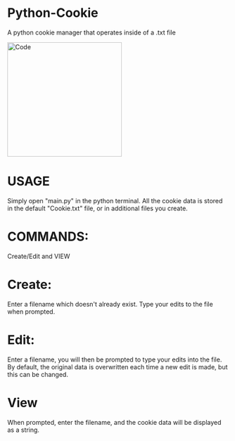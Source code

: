 # Python-Cookie
A python cookie manager that operates inside of a .txt file

<img width="260" alt="Code" src="https://github.com/SimpleOfficeTools/Python-Cookie/assets/105302631/a7b2b9d5-0dcb-4afb-81c9-734fd66aefb5">

# USAGE

Simply open "main.py" in the python terminal. All the cookie data is stored in the default "Cookie.txt" file, or in additional files you create.

# COMMANDS:
Create/Edit and VIEW

# Create:
Enter a filename which doesn't already exist. Type your edits to the file when prompted.

# Edit:
Enter a filename, you will then be prompted to type your edits into the file. By default, the original data is overwritten each time a new edit is made, but this can be changed.

# View

When prompted, enter the filename, and the cookie data will be displayed as a string.
